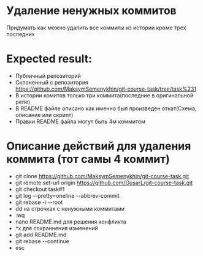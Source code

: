 # Удаление ненужных коммитов
Придумать как можно удалить все коммиты из истории кроме трех последних


# Expected result:
- Публичный репозиторий
- Склоненный с репозитория https://github.com/MaksymSemenykhin/git-course-task/tree/task%231
- В истории комитов только три коммита(последние в оригинальной репе)
- В README файле описано как именно был произведен откат(Схема, описание или скрипт)
- Правки README файла могут быть 4м коммитом

# Описание действий для удаления коммита (тот самы 4 коммит)
- git clone https://github.com/MaksymSemenykhin/git-course-task.git
- git remote set-url origin https://github.com/GusarL/git-course-task.git
- git checkout task#1
- git log --pretty=oneline --abbrev-commit
- git rebase -i --root
- dd на строчках с ненужными коммитами
- :wq
- nano README.md для решения конфликта
- ^x для сохраннения изменений
- git add README.md
- git rebase --continue
- esc
